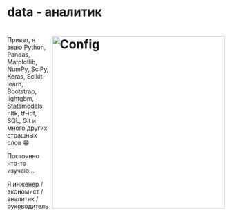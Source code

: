 # data - аналитик

<h1> <img align="right" alt="Config" width="400" src="https://img.freepik.com/premium-vector/programmer-with-code-cat-on-book-and-coffee-vector-clip-art-illustration_138676-92.jpg?w=1060"> </h1>

<p> Привет, я знаю Python, Pandas, Matplotlib, NumPy, SciPy, Keras, Scikit-learn, Bootstrap, lightgbm, Statsmodels, nltk, tf-idf, SQL, Git и много других страшных слов 😁
<p> Постоянно что-то изучаю...
<p> Я инженер / экономист / аналитик / руководитель
